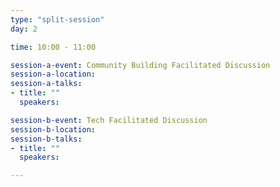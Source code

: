 ```yaml
---
type: "split-session"
day: 2

time: 10:00 - 11:00

session-a-event: Community Building Facilitated Discussion
session-a-location:
session-a-talks:
- title: ""
  speakers:

session-b-event: Tech Facilitated Discussion
session-b-location:
session-b-talks:
- title: ""
  speakers:

---
```

